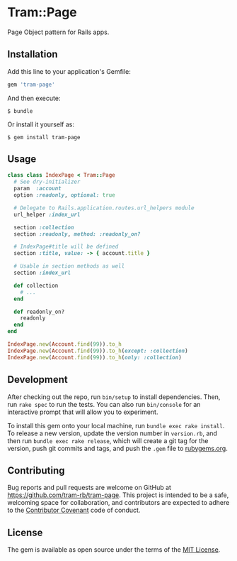 # Tram::Page

Page Object pattern for Rails apps.

## Installation

Add this line to your application's Gemfile:

```ruby
gem 'tram-page'
```

And then execute:

    $ bundle

Or install it yourself as:

    $ gem install tram-page

## Usage

```ruby
class class IndexPage < Tram::Page
  # See dry-initializer
  param  :account
  option :readonly, optional: true

  # Delegate to Rails.application.routes.url_helpers module
  url_helper :index_url

  section :collection
  section :readonly, method: :readonly_on?

  # IndexPage#title will be defined
  section :title, value: -> { account.title }

  # Usable in section methods as well
  section :index_url

  def collection
    # ...
  end

  def readonly_on?
    readonly
  end
end

IndexPage.new(Account.find(99)).to_h
IndexPage.new(Account.find(99)).to_h(except: :collection)
IndexPage.new(Account.find(99)).to_h(only: :collection)
```

## Development

After checking out the repo, run `bin/setup` to install dependencies. Then, run `rake spec` to run the tests. You can also run `bin/console` for an interactive prompt that will allow you to experiment.

To install this gem onto your local machine, run `bundle exec rake install`. To release a new version, update the version number in `version.rb`, and then run `bundle exec rake release`, which will create a git tag for the version, push git commits and tags, and push the `.gem` file to [rubygems.org](https://rubygems.org).

## Contributing

Bug reports and pull requests are welcome on GitHub at https://github.com/tram-rb/tram-page. This project is intended to be a safe, welcoming space for collaboration, and contributors are expected to adhere to the [Contributor Covenant](http://contributor-covenant.org) code of conduct.


## License

The gem is available as open source under the terms of the [MIT License](http://opensource.org/licenses/MIT).
